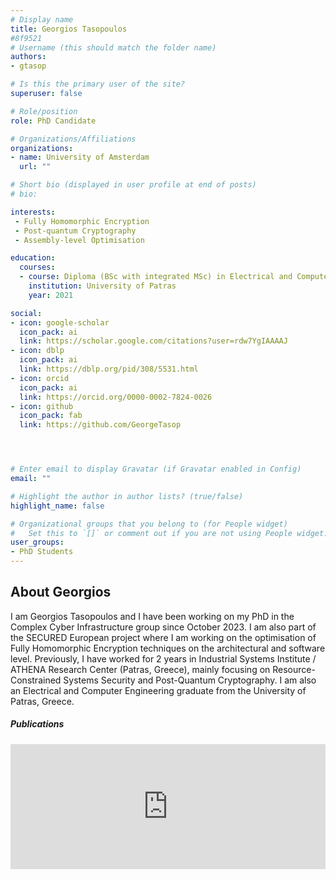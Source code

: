 ```yaml
---
# Display name
title: Georgios Tasopoulos
#8f9521
# Username (this should match the folder name)
authors:
- gtasop

# Is this the primary user of the site?
superuser: false

# Role/position
role: PhD Candidate

# Organizations/Affiliations
organizations:
- name: University of Amsterdam
  url: ""

# Short bio (displayed in user profile at end of posts)
# bio: 

interests:
 - Fully Homomorphic Encryption
 - Post-quantum Cryptography
 - Assembly-level Optimisation

education:
  courses:
  - course: Diploma (BSc with integrated MSc) in Electrical and Computer Engineering
    institution: University of Patras
    year: 2021

social:
- icon: google-scholar
  icon_pack: ai 
  link: https://scholar.google.com/citations?user=rdw7YgIAAAAJ
- icon: dblp
  icon_pack: ai
  link: https://dblp.org/pid/308/5531.html
- icon: orcid
  icon_pack: ai 
  link: https://orcid.org/0000-0002-7824-0026
- icon: github
  icon_pack: fab
  link: https://github.com/GeorgeTasop




# Enter email to display Gravatar (if Gravatar enabled in Config)
email: ""

# Highlight the author in author lists? (true/false)
highlight_name: false

# Organizational groups that you belong to (for People widget)
#   Set this to `[]` or comment out if you are not using People widget.
user_groups:
- PhD Students
---
```


<h2> About Georgios</h2>
<p>
I am Georgios Tasopoulos and I have been working on my PhD in the Complex Cyber Infrastructure group since October 2023. I am also part of the SECURED European project where I am working on the optimisation of Fully Homomorphic Encryption techniques on the architectural and software level. Previously, I have worked for 2 years in Industrial Systems Institute / ATHENA Research Center (Patras, Greece), mainly focusing on Resource-Constrained Systems Security and Post-Quantum Cryptography. I am also an Electrical and Computer Engineering graduate from the University of Patras, Greece.
</p>

<h5> Publications </h5> 

<iframe style="width: 100%; height: 200px;" src="https://dare.uva.nl/search?org-uuid=07d87aa7-649c-424c-8298-f5164946d191;field1=keyword&value1=Tasopoulos;sort=year;smode=iframe;startDoc=1" frameborder="0"></iframe>
